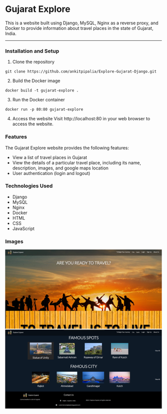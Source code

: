 # Gujarat Explore
This is a website built using Django, MySQL, Nginx as a reverse proxy, and Docker to provide information about travel places in the state of Gujarat, India.
___

### Installation and Setup
1. Clone the repository
```
git clone https://github.com/ankitpipalia/Explore-Gujarat-Django.git
```

2. Build the Docker image 
```
docker build -t gujarat-explore .
```

3. Run the Docker container
```
docker run -p 80:80 gujarat-explore
```

4. Access the website
Visit http://localhost:80 in your web browser to access the website.

### Features
The Gujarat Explore website provides the following features:
+ View a list of travel places in Gujarat
+ View the details of a particular travel place, including its name, description, images, and google maps location
+ User authentication (login and logout)

### Technologies Used
+ Django
+ MySQL
+ Nginx
+ Docker
+ HTML
+ CSS
+ JavaScript

### Images
![homepage1](https://github.com/ankitpipalia/Explore-Gujarat-Django/blob/master/template/img/homepage.png)
![homepage1](https://github.com/ankitpipalia/Explore-Gujarat-Django/blob/master/template/img/homepage2.png)
